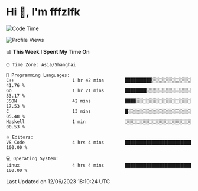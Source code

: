 # Hi 👋, I'm fffzlfk

<!--START_SECTION:waka-->
![Code Time](http://img.shields.io/badge/Code%20Time-227%20hrs%2038%20mins-blue)

![Profile Views](http://img.shields.io/badge/Profile%20Views-0-blue)

📊 **This Week I Spent My Time On** 

```text
🕑︎ Time Zone: Asia/Shanghai

💬 Programming Languages: 
C++                      1 hr 42 mins        ██████████░░░░░░░░░░░░░░░   41.76 % 
Go                       1 hr 21 mins        ████████░░░░░░░░░░░░░░░░░   33.17 % 
JSON                     42 mins             ████░░░░░░░░░░░░░░░░░░░░░   17.53 % 
C                        13 mins             █░░░░░░░░░░░░░░░░░░░░░░░░   05.48 % 
Haskell                  1 min               ░░░░░░░░░░░░░░░░░░░░░░░░░   00.53 % 

🔥 Editors: 
VS Code                  4 hrs 4 mins        █████████████████████████   100.00 % 

💻 Operating System: 
Linux                    4 hrs 4 mins        █████████████████████████   100.00 % 
```


 Last Updated on 12/06/2023 18:10:24 UTC
<!--END_SECTION:waka-->
